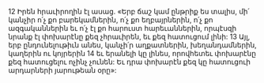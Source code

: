 12 Իրեն հրաւիրողին էլ ասաց. «Երբ ճաշ կամ ընթրիք ես տալիս, մի՛ կանչիր ո՛չ քո բարեկամներին, ո՛չ քո եղբայրներին, ո՛չ քո ազգականներին եւ ո՛չ էլ քո հարուստ հարեւաններին, որպէսզի նրանք էլ փոխարէնը քեզ չհրաւիրեն, եւ քեզ հատուցում լինի: 13 Այլ, երբ ընդունելութիւն անես, կանչի՛ր աղքատներին, խեղանդամներին, կաղերին ու կոյրերին 14 եւ երանելի կը լինես, որովհետեւ փոխարէնը քեզ հատուցելու ոչինչ չունեն: Եւ դրա փոխարէն քեզ կը հատուցուի արդարների յարութեան օրը»:
